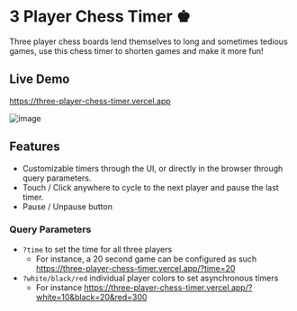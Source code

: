 # 3 Player Chess Timer ♚

Three player chess boards lend themselves to long and sometimes tedious games, use this chess timer to shorten games and make it more fun!

## Live Demo
<https://three-player-chess-timer.vercel.app>

![image](https://github.com/arienshibani/ThreePlayerChessTimer/assets/22197324/5e0b7848-3829-4609-8d61-11711b6682e1)



## Features
* Customizable timers through the UI, or directly in the browser through query parameters.
* Touch / Click anywhere to cycle to the next player and pause the last timer.
* Pause / Unpause button

### Query Parameters
* `?time` to set the time for all three players
   * For instance, a 20 second game can be configured as such <https://three-player-chess-timer.vercel.app/?time=20>
* `?white/black/red` individual player colors to set asynchronous timers 
  * For instance  <https://three-player-chess-timer.vercel.app/?white=10&black=20&red=300>

